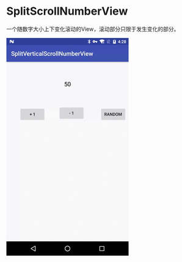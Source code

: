 # SplitScrollNumberView

一个随数字大小上下变化滚动的View，滚动部分只限于发生变化的部分。

![image](https://github.com/SunGuangjie/SplitScrollNumberView/blob/master/app/gif/device-2017-11-27-162836.gif)
